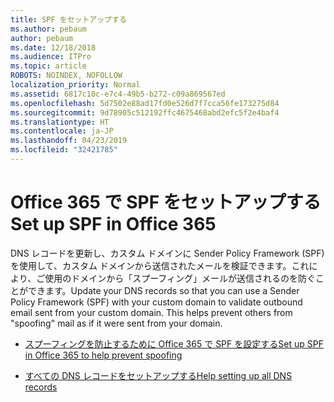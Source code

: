 ```yaml
---
title: SPF をセットアップする
ms.author: pebaum
author: pebaum
ms.date: 12/18/2018
ms.audience: ITPro
ms.topic: article
ROBOTS: NOINDEX, NOFOLLOW
localization_priority: Normal
ms.assetid: 6817c10c-e7c4-49b5-b272-c09a869567ed
ms.openlocfilehash: 5d7502e88ad17fd0e526d7f7cca56fe173275d84
ms.sourcegitcommit: 9d78905c512192ffc4675468abd2efc5f2e4baf4
ms.translationtype: HT
ms.contentlocale: ja-JP
ms.lasthandoff: 04/23/2019
ms.locfileid: "32421785"
---
```

# <a name="set-up-spf-in-office-365"></a><span data-ttu-id="720ff-102">Office 365 で SPF をセットアップする</span><span class="sxs-lookup"><span data-stu-id="720ff-102">Set up SPF in Office 365</span></span>

<span data-ttu-id="720ff-p101">DNS レコードを更新し、カスタム ドメインに Sender Policy Framework (SPF) を使用して、カスタム ドメインから送信されたメールを検証できます。これにより、ご使用のドメインから「スプーフィング」メールが送信されるのを防ぐことができます。</span><span class="sxs-lookup"><span data-stu-id="720ff-p101">Update your DNS records so that you can use a Sender Policy Framework (SPF) with your custom domain to validate outbound email sent from your custom domain. This helps prevent others from "spoofing" mail as if it were sent from your domain.</span></span>
  
- [<span data-ttu-id="720ff-105">スプーフィングを防止するために Office 365 で SPF を設定する</span><span class="sxs-lookup"><span data-stu-id="720ff-105">Set up SPF in Office 365 to help prevent spoofing </span></span>](https://docs.microsoft.com/office365/SecurityCompliance/set-up-spf-in-office-365-to-help-prevent-spoofing)
    
- [<span data-ttu-id="720ff-106">すべての DNS レコードをセットアップする</span><span class="sxs-lookup"><span data-stu-id="720ff-106">Help setting up all DNS records</span></span>](https://docs.microsoft.com/office365/admin/get-help-with-domains/create-dns-records-at-any-dns-hosting-provider)
    

